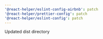 ```yaml
---
'@react-helper/eslint-config-airbnb': patch
'@react-helper/prettier-config': patch
'@react-helper/eslint-config': patch
---
```


Updated dist directory
